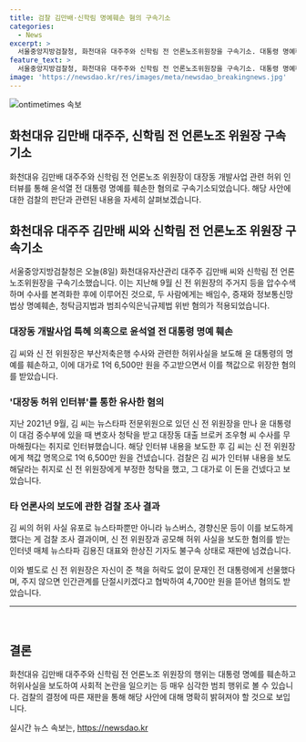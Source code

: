 ```yaml
---
title: 검찰 김만배·신학림 명예훼손 혐의 구속기소
categories:
  - News
excerpt: >
  서울중앙지방검찰청, 화천대유 대주주와 신학림 전 언론노조위원장을 구속기소. 대통령 명예훼손 등 혐의로 법정 불구속 상태로 이른바 대장동 허위 인터뷰 의혹과 관련해 검찰이 자세한 내용을 전달했다. 김만배 씨와 신학림 전 언론노조위원장은 명예훼손, 청탁금지법 위반 등의 혐의가 있으며, 검찰이 관련 매체와 기자도 재판에 넘겼다고 전해졌다.
feature_text: >
  서울중앙지방검찰청, 화천대유 대주주와 신학림 전 언론노조위원장을 구속기소. 대통령 명예훼손 등 혐의로 법정 불구속 상태로 이른바 대장동 허위 인터뷰 의혹과 관련해 검찰이 자세한 내용을 전달했다. 김만배 씨와 신학림 전 언론노조위원장은 명예훼손, 청탁금지법 위반 등의 혐의가 있으며, 검찰이 관련 매체와 기자도 재판에 넘겼다고 전해졌다.
image: 'https://newsdao.kr/res/images/meta/newsdao_breakingnews.jpg'
---
```


<p><img src="https://newsdao.kr/res/images/meta/newsdao_breakingnews.jpg" alt="ontimetimes 속보" /></p>

<h2>화천대유 김만배 대주주, 신학림 전 언론노조 위원장 구속기소</h2>

<p data-ke-size="size16">화천대유 김만배 대주주와 신학림 전 언론노조 위원장이 대장동 개발사업 관련 허위 인터뷰를 통해 윤석열 전 대통령 명예를 훼손한 혐의로 구속기소되었습니다. 해당 사안에 대한 검찰의 판단과 관련된 내용을 자세히 살펴보겠습니다.</p>

<h2 data-ke-size="size26">화천대유 대주주 김만배 씨와 신학림 전 언론노조 위원장 구속기소</h2>

<p data-ke-size="size16">서울중앙지방검찰청은 오늘(8일) 화천대유자산관리 대주주 김만배 씨와 신학림 전 언론노조위원장을 구속기소했습니다. 이는 지난해 9월 신 전 위원장의 주거지 등을 압수수색하며 수사를 본격화한 후에 이루어진 것으로, 두 사람에게는 배임수, 증재와 정보통신망법상 명예훼손, 청탁금지법과 범죄수익은닉규제법 위반 혐의가 적용되었습니다.</p>

<h3><b>대장동 개발사업 특혜 의혹으로 윤석열 전 대통령 명예 훼손</b></h3>

<p data-ke-size="size16">김 씨와 신 전 위원장은 부산저축은행 수사와 관련한 허위사실을 보도해 윤 대통령의 명예를 훼손하고, 이에 대가로 1억 6,500만 원을 주고받으면서 이를 책값으로 위장한 혐의를 받았습니다.</p>

<h3><b>'대장동 허위 인터뷰'를 통한 유사한 혐의</b></h3>

<p data-ke-size="size16">지난 2021년 9월, 김 씨는 뉴스타파 전문위원으로 있던 신 전 위원장을 만나 윤 대통령이 대검 중수부에 있을 때 변호사 청탁을 받고 대장동 대출 브로커 조우형 씨 수사를 무마해줬다는 취지로 인터뷰했습니다. 해당 인터뷰 내용을 보도한 후 김 씨는 신 전 위원장에게 책값 명목으로 1억 6,500만 원을 건넸습니다. 검찰은 김 씨가 인터뷰 내용을 보도해달라는 취지로 신 전 위원장에게 부정한 청탁을 했고, 그 대가로 이 돈을 건넸다고 보았습니다.</p>

<h3><b>타 언론사의 보도에 관한 검찰 조사 결과</b></h3>

<p data-ke-size="size16">김 씨의 허위 사실 유포로 뉴스타파뿐만 아니라 뉴스버스, 경향신문 등이 이를 보도하게 했다는 게 검찰 조사 결과이며, 신 전 위원장과 공모해 허위 사실을 보도한 혐의를 받는 인터넷 매체 뉴스타파 김용진 대표와 한상진 기자도 불구속 상태로 재판에 넘겼습니다.</p>

<p data-ke-size="size16">이와 별도로 신 전 위원장은 자신이 준 책을 허락도 없이 문재인 전 대통령에게 선물했다며, 주지 않으면 인간관계를 단절시키겠다고 협박하여 4,700만 원을 뜯어낸 혐의도 받았습니다.</p>

<hr>

<p data-ke-size="size16">&nbsp;</p>

<h2 data-ke-size="size26">결론</h2>

<p data-ke-size="size16">화천대유 김만배 대주주와 신학림 전 언론노조 위원장의 행위는 대통령 명예를 훼손하고 허위사실을 보도하여 사회적 논란을 일으키는 등 매우 심각한 범죄 행위로 볼 수 있습니다. 검찰의 결정에 따른 재판을 통해 해당 사안에 대해 명확히 밝혀져야 할 것으로 보입니다.</p>
실시간 뉴스 속보는, <a href="https://newsdao.kr" rel="dofollow">https://newsdao.kr</a>


